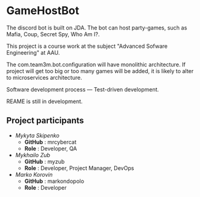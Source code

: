 # GameHostBot
The discord bot is built on JDA.
The bot can host party-games, such as Mafia, Coup, Secret Spy, Who Am I?.

This project is a course work at the subject "Advanced Sofware Engineering" at AAU.

The com.team3m.bot.configuration will have monolithic architecture. If project will get too big or too many games will be added, it is likely to alter to microservices architecture.

Software development process — Test-driven development.

REAME is still in development.

## Project participants

- *Mykyta Skipenko* 
  - **GitHub** : mrcybercat
  - **Role** : Developer, QA
- *Mykhailo Zub*
  - **GitHub** : myzub
  - **Role** : Developer, Project Manager, DevOps
- *Marko Korovin*
  - **GitHub** : markondopolo
  - **Role** : Developer
